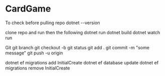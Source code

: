 # CardGame
To check before pulling repo
dotnet --version
<!-- dotnet new webapi -n CardGameApi start new app -->

clone repo and run then the following
dotnet run
dotnet build
dotnet watch run

Git
git branch
git checkout -b <my-new-branch>
git status
git add .
git commit -m "some message"
git push -u origin <my-new-branch>

dotnet ef migrations add InitialCreate
dotnet ef database update
dotnet ef migrations remove InitialCreate